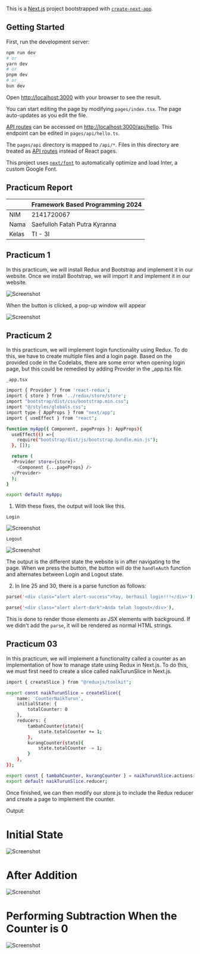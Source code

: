 This is a [Next.js](https://nextjs.org/) project bootstrapped with [`create-next-app`](https://github.com/vercel/next.js/tree/canary/packages/create-next-app).

## Getting Started

First, run the development server:

```bash
npm run dev
# or
yarn dev
# or
pnpm dev
# or
bun dev
```

Open [http://localhost:3000](http://localhost:3000) with your browser to see the result.

You can start editing the page by modifying `pages/index.tsx`. The page auto-updates as you edit the file.

[API routes](https://nextjs.org/docs/api-routes/introduction) can be accessed on [http://localhost:3000/api/hello](http://localhost:3000/api/hello). This endpoint can be edited in `pages/api/hello.ts`.

The `pages/api` directory is mapped to `/api/*`. Files in this directory are treated as [API routes](https://nextjs.org/docs/api-routes/introduction) instead of React pages.

This project uses [`next/font`](https://nextjs.org/docs/basic-features/font-optimization) to automatically optimize and load Inter, a custom Google Font.

## Practicum Report

|  | Framework Based Programming 2024 |
|--|--|
| NIM |  2141720067|
| Nama |  Saefulloh Fatah Putra Kyranna |
| Kelas | TI - 3I |

## Practicum 1

In this practicum, we will install Redux and Bootstrap and implement it in our website. Once we install Bootstrap, we will import it and implement it in our website. 

![Screenshot](assets/01.png)

When the button is clicked, a pop-up window will appear

![Screenshot](assets/02.png)

## Practicum 2

In this practicum, we will implement login functionality using Redux. To do this, we have to create multiple files and a login page. Based on the provided code in the Codelabs, there are some error when opening login page, but this could be remedied by adding Provider in the _app.tsx file. 

`_app.tsx`

```bash
import { Provider } from 'react-redux';
import { store } from '../redux/store/store';
import "bootstrap/dist/css/bootstrap.min.css";
import "@/styles/globals.css";
import type { AppProps } from "next/app";
import { useEffect } from "react";

function myApp({ Component, pageProps }: AppProps){
  useEffect(() =>{
    require("bootstrap/dist/js/bootstrap.bundle.min.js");
  }, []);

  return (
  <Provider store={store}>
    <Component {...pageProps} />
  </Provider>
  );
}

export default myApp;
```

1. With these fixes, the output will look like this. 

`Login`

![Screenshot](assets/03.png)

`Logout`

![Screenshot](assets/04.png)

The output is the different state the website is in after navigating to the page. When we press the button, the button will do the `handleAuth` function and alternates between Login and Logout state. 

2. In line 25 and 30, there is a parse function as follows: 

```bash
parse('<div class="alert alert-success">Yay, berhasil login!!!</div>'),
```

```bash
parse('<div class="alert alert-dark">Anda telah logout</div>'),
```

This is done to render those elements as JSX elements with background. If we didn't add the `parse`, it will be rendered as normal HTML strings. 

## Practicum 03

In this practicum, we will implement a functionality called a counter as an implementation of how to manage state using Redux in Next.js. To do this, we must first need to create a slice called naikTurunSlice in Next.js. 

```bash
import { createSlice } from "@reduxjs/toolkit";

export const naikTurunSlice = createSlice({
    name: 'CounterNaikTurun', 
    initialState: {
        totalCounter: 0
    }, 
    reducers: {
        tambahCounter(state){
            state.totalCounter += 1;
        },
        kurangCounter(state){
            state.totalCounter -= 1;
        }
    },
});

export const { tambahCounter, kurangCounter } = naikTurunSlice.actions;
export default naikTurunSlice.reducer;
```

Once finished, we can then modify our store.js to include the Redux reducer and create a page to implement the counter. 

Output: 

# Initial State

![Screenshot](assets/05.png)

# After Addition

![Screenshot](assets/06.png)

# Performing Subtraction When the Counter is 0 

![Screenshot](assets/07.png)